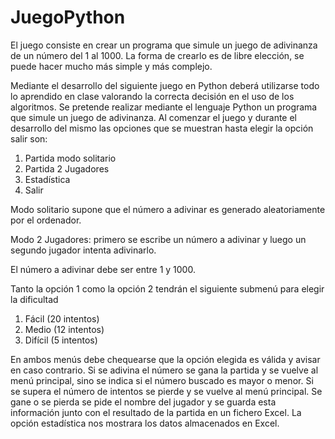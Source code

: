 # JuegoPython
El juego consiste en crear un programa que simule un juego de adivinanza de un número del 1 al 1000. La forma de crearlo es de libre elección, se puede hacer mucho más simple y más complejo.

Mediante el desarrollo del siguiente juego en Python deberá utilizarse todo lo aprendido en clase valorando la correcta decisión en el uso de los algoritmos. Se pretende realizar mediante el lenguaje Python un programa que simule un juego de adivinanza. 
Al comenzar el juego y durante el desarrollo del mismo las opciones que se muestran hasta elegir la opción salir son: 
1. Partida modo solitario 
2. Partida 2 Jugadores 
3. Estadística 
4. Salir
    
Modo solitario supone que el número a adivinar es generado aleatoriamente por el ordenador. 

Modo 2 Jugadores: primero se escribe un número a adivinar y luego un segundo jugador intenta adivinarlo. 

El número a adivinar debe ser entre 1 y 1000. 

Tanto la opción 1 como la opción 2 tendrán el siguiente submenú para elegir la dificultad  
1. Fácil (20 intentos) 
2. Medio (12 intentos) 
3. Difícil (5 intentos)
   
En ambos menús debe chequearse que la opción elegida es válida y avisar en caso contrario. 
Si se adivina el número se gana la partida y se vuelve al menú principal, sino se indica si el número buscado es mayor o menor. Si se supera el número de intentos se pierde y se vuelve al menú principal. Se gane o se pierda se pide el nombre del jugador y se guarda esta información junto con el resultado de la partida en un fichero Excel. La opción estadística nos mostrara los datos almacenados en Excel. 
